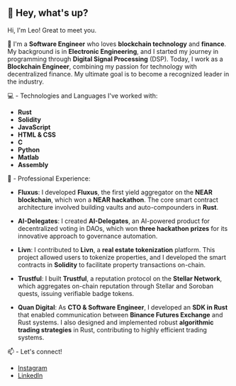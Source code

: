 ## 👋 Hey, what's up?

Hi, I'm Leo! Great to meet you.

🚀 I'm a **Software Engineer** who loves **blockchain technology** and **finance**. My background is in **Electronic Engineering**, and I started my journey in programming through **Digital Signal Processing** (DSP). Today, I work as a **Blockchain Engineer**, combining my passion for technology with decentralized finance. My ultimate goal is to become a recognized leader in the industry.

💻 - Technologies and Languages I've worked with:
- **Rust**
- **Solidity**
- **JavaScript**
- **HTML & CSS**
- **C**
- **Python**
- **Matlab**
- **Assembly**

💼 - Professional Experience:

- **Fluxus**: I developed **Fluxus**, the first yield aggregator on the **NEAR blockchain**, which won a **NEAR hackathon**. The core smart contract architecture involved building vaults and auto-compounders in **Rust**.
  
- **AI-Delegates**: I created **AI-Delegates**, an AI-powered product for decentralized voting in DAOs, which won **three hackathon prizes** for its innovative approach to governance automation.

- **Livn**: I contributed to **Livn**, a **real estate tokenization** platform. This project allowed users to tokenize properties, and I developed the smart contracts in **Solidity** to facilitate property transactions on-chain.

- **Trustful**: I built **Trustful**, a reputation protocol on the **Stellar Network**, which aggregates on-chain reputation through Stellar and Soroban quests, issuing verifiable badge tokens.

- **Quan Digital**: As **CTO & Software Engineer**, I developed an **SDK in Rust** that enabled communication between **Binance Futures Exchange** and Rust systems. I also designed and implemented robust **algorithmic trading strategies** in Rust, contributing to highly efficient trading systems.

📫 - Let's connect!
- [Instagram](https://www.instagram.com/leo_vdov/)
- [LinkedIn](https://www.linkedin.com/in/vieiraleo)
